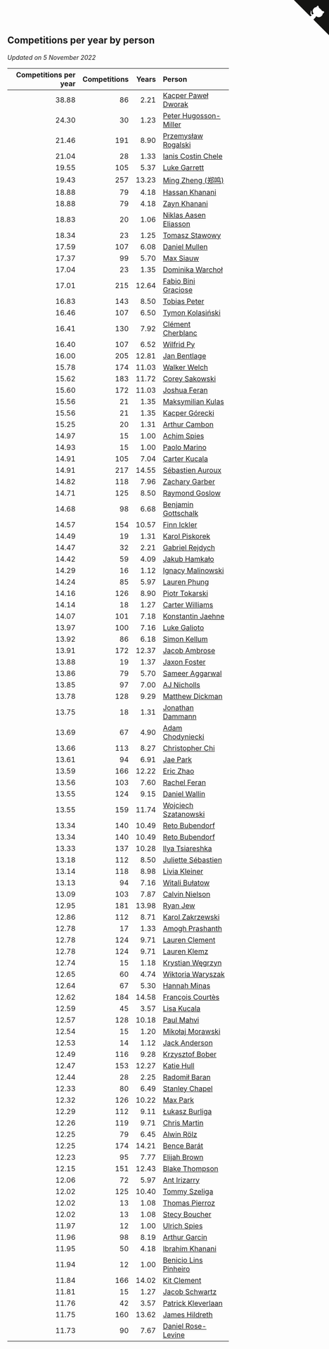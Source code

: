 ## Competitions per year by person

*Updated on  5 November 2022*

| Competitions per year | Competitions | Years | Person |
| ---: | ---: | ---: | :--- |
| 38.88 | 86 | 2.21 | [Kacper Paweł Dworak](https://www.worldcubeassociation.org/persons/2020DWOR01) |
| 24.30 | 30 | 1.23 | [Peter Hugosson-Miller](https://www.worldcubeassociation.org/persons/2021HUGO01) |
| 21.46 | 191 | 8.90 | [Przemysław Rogalski](https://www.worldcubeassociation.org/persons/2013ROGA02) |
| 21.04 | 28 | 1.33 | [Ianis Costin Chele](https://www.worldcubeassociation.org/persons/2021CHEL01) |
| 19.55 | 105 | 5.37 | [Luke Garrett](https://www.worldcubeassociation.org/persons/2017GARR05) |
| 19.43 | 257 | 13.23 | [Ming Zheng (郑鸣)](https://www.worldcubeassociation.org/persons/2009ZHEN11) |
| 18.88 | 79 | 4.18 | [Hassan Khanani](https://www.worldcubeassociation.org/persons/2018KHAN26) |
| 18.88 | 79 | 4.18 | [Zayn Khanani](https://www.worldcubeassociation.org/persons/2018KHAN28) |
| 18.83 | 20 | 1.06 | [Niklas Aasen Eliasson](https://www.worldcubeassociation.org/persons/2021ELIA01) |
| 18.34 | 23 | 1.25 | [Tomasz Stawowy](https://www.worldcubeassociation.org/persons/2021STAW01) |
| 17.59 | 107 | 6.08 | [Daniel Mullen](https://www.worldcubeassociation.org/persons/2016MULL04) |
| 17.37 | 99 | 5.70 | [Max Siauw](https://www.worldcubeassociation.org/persons/2017SIAU02) |
| 17.04 | 23 | 1.35 | [Dominika Warchoł](https://www.worldcubeassociation.org/persons/2021WARC01) |
| 17.01 | 215 | 12.64 | [Fabio Bini Graciose](https://www.worldcubeassociation.org/persons/2010GRAC02) |
| 16.83 | 143 | 8.50 | [Tobias Peter](https://www.worldcubeassociation.org/persons/2014PETE03) |
| 16.46 | 107 | 6.50 | [Tymon Kolasiński](https://www.worldcubeassociation.org/persons/2016KOLA02) |
| 16.41 | 130 | 7.92 | [Clément Cherblanc](https://www.worldcubeassociation.org/persons/2014CHER05) |
| 16.40 | 107 | 6.52 | [Wilfrid Py](https://www.worldcubeassociation.org/persons/2016PYWI01) |
| 16.00 | 205 | 12.81 | [Jan Bentlage](https://www.worldcubeassociation.org/persons/2010BENT01) |
| 15.78 | 174 | 11.03 | [Walker Welch](https://www.worldcubeassociation.org/persons/2011WELC01) |
| 15.62 | 183 | 11.72 | [Corey Sakowski](https://www.worldcubeassociation.org/persons/2011SAKO01) |
| 15.60 | 172 | 11.03 | [Joshua Feran](https://www.worldcubeassociation.org/persons/2011FERA01) |
| 15.56 | 21 | 1.35 | [Maksymilian Kulas](https://www.worldcubeassociation.org/persons/2021KULA02) |
| 15.56 | 21 | 1.35 | [Kacper Górecki](https://www.worldcubeassociation.org/persons/2021GORE01) |
| 15.25 | 20 | 1.31 | [Arthur Cambon](https://www.worldcubeassociation.org/persons/2021CAMB01) |
| 14.97 | 15 | 1.00 | [Achim Spies](https://www.worldcubeassociation.org/persons/2021SPIE01) |
| 14.93 | 15 | 1.00 | [Paolo Marino](https://www.worldcubeassociation.org/persons/2021MARI04) |
| 14.91 | 105 | 7.04 | [Carter Kucala](https://www.worldcubeassociation.org/persons/2015KUCA01) |
| 14.91 | 217 | 14.55 | [Sébastien Auroux](https://www.worldcubeassociation.org/persons/2008AURO01) |
| 14.82 | 118 | 7.96 | [Zachary Garber](https://www.worldcubeassociation.org/persons/2014GARB01) |
| 14.71 | 125 | 8.50 | [Raymond Goslow](https://www.worldcubeassociation.org/persons/2014GOSL01) |
| 14.68 | 98 | 6.68 | [Benjamin Gottschalk](https://www.worldcubeassociation.org/persons/2016GOTT01) |
| 14.57 | 154 | 10.57 | [Finn Ickler](https://www.worldcubeassociation.org/persons/2012ICKL01) |
| 14.49 | 19 | 1.31 | [Karol Piskorek](https://www.worldcubeassociation.org/persons/2021PISK01) |
| 14.47 | 32 | 2.21 | [Gabriel Rejdych](https://www.worldcubeassociation.org/persons/2020REJD01) |
| 14.42 | 59 | 4.09 | [Jakub Hamkało](https://www.worldcubeassociation.org/persons/2018HAMK01) |
| 14.29 | 16 | 1.12 | [Ignacy Malinowski](https://www.worldcubeassociation.org/persons/2021MALI02) |
| 14.24 | 85 | 5.97 | [Lauren Phung](https://www.worldcubeassociation.org/persons/2016PHUN02) |
| 14.16 | 126 | 8.90 | [Piotr Tokarski](https://www.worldcubeassociation.org/persons/2013TOKA01) |
| 14.14 | 18 | 1.27 | [Carter Williams](https://www.worldcubeassociation.org/persons/2021WILL06) |
| 14.07 | 101 | 7.18 | [Konstantin Jaehne](https://www.worldcubeassociation.org/persons/2015JAEH01) |
| 13.97 | 100 | 7.16 | [Luke Galioto](https://www.worldcubeassociation.org/persons/2015GALI02) |
| 13.92 | 86 | 6.18 | [Simon Kellum](https://www.worldcubeassociation.org/persons/2016KELL12) |
| 13.91 | 172 | 12.37 | [Jacob Ambrose](https://www.worldcubeassociation.org/persons/2010AMBR01) |
| 13.88 | 19 | 1.37 | [Jaxon Foster](https://www.worldcubeassociation.org/persons/2021FOST01) |
| 13.86 | 79 | 5.70 | [Sameer Aggarwal](https://www.worldcubeassociation.org/persons/2017AGGA01) |
| 13.85 | 97 | 7.00 | [AJ Nicholls](https://www.worldcubeassociation.org/persons/2015NICH04) |
| 13.78 | 128 | 9.29 | [Matthew Dickman](https://www.worldcubeassociation.org/persons/2013DICK01) |
| 13.75 | 18 | 1.31 | [Jonathan Dammann](https://www.worldcubeassociation.org/persons/2021DAMM01) |
| 13.69 | 67 | 4.90 | [Adam Chodyniecki](https://www.worldcubeassociation.org/persons/2017CHOD02) |
| 13.66 | 113 | 8.27 | [Christopher Chi](https://www.worldcubeassociation.org/persons/2014CHIC01) |
| 13.61 | 94 | 6.91 | [Jae Park](https://www.worldcubeassociation.org/persons/2015PARK24) |
| 13.59 | 166 | 12.22 | [Eric Zhao](https://www.worldcubeassociation.org/persons/2010ZHAO19) |
| 13.56 | 103 | 7.60 | [Rachel Feran](https://www.worldcubeassociation.org/persons/2015FERA01) |
| 13.55 | 124 | 9.15 | [Daniel Wallin](https://www.worldcubeassociation.org/persons/2013WALL03) |
| 13.55 | 159 | 11.74 | [Wojciech Szatanowski](https://www.worldcubeassociation.org/persons/2011SZAT01) |
| 13.34 | 140 | 10.49 | [Reto Bubendorf](https://www.worldcubeassociation.org/persons/2012BUBE01) |
| 13.34 | 140 | 10.49 | [Reto Bubendorf](https://www.worldcubeassociation.org/persons/2012BUBE01) |
| 13.33 | 137 | 10.28 | [Ilya Tsiareshka](https://www.worldcubeassociation.org/persons/2012TERE01) |
| 13.18 | 112 | 8.50 | [Juliette Sébastien](https://www.worldcubeassociation.org/persons/2014SEBA01) |
| 13.14 | 118 | 8.98 | [Livia Kleiner](https://www.worldcubeassociation.org/persons/2013KLEI03) |
| 13.13 | 94 | 7.16 | [Witali Bułatow](https://www.worldcubeassociation.org/persons/2015BUAT01) |
| 13.09 | 103 | 7.87 | [Calvin Nielson](https://www.worldcubeassociation.org/persons/2014NIEL03) |
| 12.95 | 181 | 13.98 | [Ryan Jew](https://www.worldcubeassociation.org/persons/2008JEWR01) |
| 12.86 | 112 | 8.71 | [Karol Zakrzewski](https://www.worldcubeassociation.org/persons/2014ZAKR01) |
| 12.78 | 17 | 1.33 | [Amogh Prashanth](https://www.worldcubeassociation.org/persons/2021PRAS01) |
| 12.78 | 124 | 9.71 | [Lauren Clement](https://www.worldcubeassociation.org/persons/2013KLEM01) |
| 12.78 | 124 | 9.71 | [Lauren Klemz](https://www.worldcubeassociation.org/persons/2013KLEM01) |
| 12.74 | 15 | 1.18 | [Krystian Węgrzyn](https://www.worldcubeassociation.org/persons/2021WEGR01) |
| 12.65 | 60 | 4.74 | [Wiktoria Waryszak](https://www.worldcubeassociation.org/persons/2018WARY01) |
| 12.64 | 67 | 5.30 | [Hannah Minas](https://www.worldcubeassociation.org/persons/2017MINA04) |
| 12.62 | 184 | 14.58 | [François Courtès](https://www.worldcubeassociation.org/persons/2008COUR01) |
| 12.59 | 45 | 3.57 | [Lisa Kucala](https://www.worldcubeassociation.org/persons/2019KUCA01) |
| 12.57 | 128 | 10.18 | [Paul Mahvi](https://www.worldcubeassociation.org/persons/2012MAHV01) |
| 12.54 | 15 | 1.20 | [Mikołaj Morawski](https://www.worldcubeassociation.org/persons/2021MORA01) |
| 12.53 | 14 | 1.12 | [Jack Anderson](https://www.worldcubeassociation.org/persons/2021ANDE05) |
| 12.49 | 116 | 9.28 | [Krzysztof Bober](https://www.worldcubeassociation.org/persons/2013BOBE01) |
| 12.47 | 153 | 12.27 | [Katie Hull](https://www.worldcubeassociation.org/persons/2010HULL01) |
| 12.44 | 28 | 2.25 | [Radomił Baran](https://www.worldcubeassociation.org/persons/2020BARA02) |
| 12.33 | 80 | 6.49 | [Stanley Chapel](https://www.worldcubeassociation.org/persons/2016CHAP04) |
| 12.32 | 126 | 10.22 | [Max Park](https://www.worldcubeassociation.org/persons/2012PARK03) |
| 12.29 | 112 | 9.11 | [Łukasz Burliga](https://www.worldcubeassociation.org/persons/2013BURL01) |
| 12.26 | 119 | 9.71 | [Chris Martin](https://www.worldcubeassociation.org/persons/2013MART03) |
| 12.25 | 79 | 6.45 | [Alwin Rölz](https://www.worldcubeassociation.org/persons/2016ROLZ01) |
| 12.25 | 174 | 14.21 | [Bence Barát](https://www.worldcubeassociation.org/persons/2008BARA01) |
| 12.23 | 95 | 7.77 | [Elijah Brown](https://www.worldcubeassociation.org/persons/2015BROW03) |
| 12.15 | 151 | 12.43 | [Blake Thompson](https://www.worldcubeassociation.org/persons/2010THOM03) |
| 12.06 | 72 | 5.97 | [Ant Irizarry](https://www.worldcubeassociation.org/persons/2016IRIZ02) |
| 12.02 | 125 | 10.40 | [Tommy Szeliga](https://www.worldcubeassociation.org/persons/2012SZEL01) |
| 12.02 | 13 | 1.08 | [Thomas Pierroz](https://www.worldcubeassociation.org/persons/2021PIER01) |
| 12.02 | 13 | 1.08 | [Stecy Boucher](https://www.worldcubeassociation.org/persons/2021BOUC01) |
| 11.97 | 12 | 1.00 | [Ulrich Spies](https://www.worldcubeassociation.org/persons/2021SPIE02) |
| 11.96 | 98 | 8.19 | [Arthur Garcin](https://www.worldcubeassociation.org/persons/2014GARC27) |
| 11.95 | 50 | 4.18 | [Ibrahim Khanani](https://www.worldcubeassociation.org/persons/2018KHAN27) |
| 11.94 | 12 | 1.00 | [Benicio Lins Pinheiro](https://www.worldcubeassociation.org/persons/2021PINH01) |
| 11.84 | 166 | 14.02 | [Kit Clement](https://www.worldcubeassociation.org/persons/2008CLEM01) |
| 11.81 | 15 | 1.27 | [Jacob Schwartz](https://www.worldcubeassociation.org/persons/2021SCHW01) |
| 11.76 | 42 | 3.57 | [Patrick Kleverlaan](https://www.worldcubeassociation.org/persons/2019KLEV01) |
| 11.75 | 160 | 13.62 | [James Hildreth](https://www.worldcubeassociation.org/persons/2009HILD01) |
| 11.73 | 90 | 7.67 | [Daniel Rose-Levine](https://www.worldcubeassociation.org/persons/2015ROSE01) |


<a href="https://github.com/JustinTimeCuber/wca_statistics" class="github-corner" aria-label="View source on Github"><svg width="80" height="80" viewBox="0 0 250 250" style="fill:#151513; color:#fff; position: absolute; top: 0; border: 0; right: 0;" aria-hidden="true"><path d="M0,0 L115,115 L130,115 L142,142 L250,250 L250,0 Z"></path><path d="M128.3,109.0 C113.8,99.7 119.0,89.6 119.0,89.6 C122.0,82.7 120.5,78.6 120.5,78.6 C119.2,72.0 123.4,76.3 123.4,76.3 C127.3,80.9 125.5,87.3 125.5,87.3 C122.9,97.6 130.6,101.9 134.4,103.2" fill="currentColor" style="transform-origin: 130px 106px;" class="octo-arm"></path><path d="M115.0,115.0 C114.9,115.1 118.7,116.5 119.8,115.4 L133.7,101.6 C136.9,99.2 139.9,98.4 142.2,98.6 C133.8,88.0 127.5,74.4 143.8,58.0 C148.5,53.4 154.0,51.2 159.7,51.0 C160.3,49.4 163.2,43.6 171.4,40.1 C171.4,40.1 176.1,42.5 178.8,56.2 C183.1,58.6 187.2,61.8 190.9,65.4 C194.5,69.0 197.7,73.2 200.1,77.6 C213.8,80.2 216.3,84.9 216.3,84.9 C212.7,93.1 206.9,96.0 205.4,96.6 C205.1,102.4 203.0,107.8 198.3,112.5 C181.9,128.9 168.3,122.5 157.7,114.1 C157.9,116.9 156.7,120.9 152.7,124.9 L141.0,136.5 C139.8,137.7 141.6,141.9 141.8,141.8 Z" fill="currentColor" class="octo-body"></path></svg></a><style>.github-corner:hover .octo-arm{animation:octocat-wave 560ms ease-in-out}@keyframes octocat-wave{0%,100%{transform:rotate(0)}20%,60%{transform:rotate(-25deg)}40%,80%{transform:rotate(10deg)}}@media (max-width:500px){.github-corner:hover .octo-arm{animation:none}.github-corner .octo-arm{animation:octocat-wave 560ms ease-in-out}}</style>

